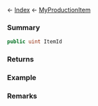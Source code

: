 ← [Index](Api-Index) ← [MyProductionItem](Sandbox.ModAPI.Ingame.MyProductionItem)

### Summary

```csharp
public uint ItemId
```

### Returns

### Example

### Remarks

